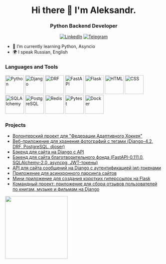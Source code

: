 <div id="header" align="center">
  <h1>Hi there 👋 I'm Aleksandr.</h1>
  <h3>Python Backend Developer</h3>
</div>

<div id="socials" align="center">
  <a href="https://www.linkedin.com/in/aleksandrpu/"><img src="https://img.shields.io/badge/LinkedIn-blue?style=for-the-badge&logo=linkedin&logoColor=white" alt="LinkedIn" /></a>
  <a href="https://t.me/aleksandr_shd"><img src="https://img.shields.io/badge/Telegram-blue?style=for-the-badge&logo=telegram&logoColor=white" alt="Telegram" /></a>
</div>

<!--
**AleksandrPU/AleksandrPU** is a ✨ _special_ ✨ repository because its `README.md` (this file) appears on your GitHub profile.

Here are some ideas to get you started:

- 🔭 I’m currently working on ...
- 🌱 I’m currently learning ...
- 👯 I’m looking to collaborate on ...
- 🤔 I’m looking for help with ...
- 💬 Ask me about ...
- 📫 How to reach me: ...
- 😄 Pronouns: ...
- ⚡ Fun fact: ...
-->

<div id="about">
  <ul>
    <li>🌱 I’m currently learning Python, Asyncio</li>
<!--    <li>📫 How to reach me: <a href="https://t.me/aleksandr_shd">Telegram</a></li> -->
    <li>🌍 I speak Russian, English</li>
  </ul>
</div>

<div id="tools">
  <h3>Languages and Tools</h3>
  <a href="https://www.python.org"><img src="https://cdn.jsdelivr.net/gh/devicons/devicon@latest/icons/python/python-original-wordmark.svg" title="Python" width="60" height="60" alt="Python" /></a>
  <a href="https://www.djangoproject.com"><img src="https://cdn.jsdelivr.net/gh/devicons/devicon@latest/icons/django/django-plain-wordmark.svg" title="Django" width="60" height="60" alt="Django" /></a>
  <a href="https://www.django-rest-framework.org"><img src="https://cdn.jsdelivr.net/gh/devicons/devicon@latest/icons/djangorest/djangorest-line.svg" title="DRF" width="60" height="60" alt="DRF" /></a>
  <a href="https://fastapi.tiangolo.com"><img src="https://cdn.jsdelivr.net/gh/devicons/devicon@latest/icons/fastapi/fastapi-original.svg" title="FastAPI" width="60" height="60" alt="FastAPI" /></a>
  <a href="https://flask.palletsprojects.com"><img src="https://cdn.jsdelivr.net/gh/devicons/devicon@latest/icons/flask/flask-original.svg" title="Flask" width="60" height="60" alt="Flask" /></a>
  <a href="https://www.w3.org/TR/html52/"><img src="https://cdn.jsdelivr.net/gh/devicons/devicon@latest/icons/html5/html5-original-wordmark.svg" title="HTML" width="60" height="60" alt="HTML" /></a>
  <a href="https://www.w3.org/Style/CSS/"><img src="https://cdn.jsdelivr.net/gh/devicons/devicon@latest/icons/css3/css3-original-wordmark.svg" title="CSS" width="60" height="60" alt="CSS" /></a>
  <a href="https://www.sqlalchemy.org"><img src="https://cdn.jsdelivr.net/gh/devicons/devicon@latest/icons/sqlalchemy/sqlalchemy-original.svg" title="SQLAlchemy" width="60" height="60" alt="SQLAlchemy" /></a>
  <a href="https://www.postgresql.org"><img src="https://cdn.jsdelivr.net/gh/devicons/devicon@latest/icons/postgresql/postgresql-original-wordmark.svg" title="PostgreSQL" width="60" height="60" alt="PostgreSQL" /></a>
  <a href="https://github.com/redis/redis"><img src="https://cdn.jsdelivr.net/gh/devicons/devicon@latest/icons/redis/redis-original-wordmark.svg" title="Redis" width="60" height="60" alt="Redis" /></a>
  <a href="https://docs.pytest.org"><img src="https://cdn.jsdelivr.net/gh/devicons/devicon@latest/icons/pytest/pytest-original-wordmark.svg" title="Pytest" width="60" height="60" alt="Pytest" /></a>
  <a href="https://www.docker.com"><img src="https://cdn.jsdelivr.net/gh/devicons/devicon@latest/icons/docker/docker-original-wordmark.svg" title="Docker" width="60" height="60" alt="Docker" /></a>
  <!--
   <img src="https://cdn.jsdelivr.net/gh/devicons/devicon@latest/icons/git/git-original-wordmark.svg"
    title="Python" width="60" height="60" />&nbsp;
   <img src="https://cdn.jsdelivr.net/gh/devicons/devicon@latest/icons/nginx/nginx-original.svg"
    title="Python" width="60" height="60" />&nbsp;
   <img src="https://cdn.jsdelivr.net/gh/devicons/devicon@latest/icons/pycharm/pycharm-original.svg"
    title="Python" width="60" height="60" />&nbsp;
   <img src="https://cdn.jsdelivr.net/gh/devicons/devicon@latest/icons/vscode/vscode-original-wordmark.svg"
    title="Python" width="60" height="60" />&nbsp;
   <img src="https://cdn.jsdelivr.net/gh/devicons/devicon@latest/icons/postman/postman-original.svg"
    title="Python" width="60" height="60" />&nbsp;
   <img src="https://cdn.jsdelivr.net/gh/devicons/devicon@latest/icons/poetry/poetry-original.svg"
    title="Python" width="60" height="60" />&nbsp;
  -->
</div>

<!--
<div id="stat" align="center">
  <img src="https://github-profile-summary-cards.vercel.app/api/cards/profile-details?username=AleksandrPU&theme=github" />
  <img src="https://github-profile-summary-cards.vercel.app/api/cards/most-commit-language?username=AleksandrPU&theme=github" />
  <img src="https://github-profile-summary-cards.vercel.app/api/cards/stats?username=AleksandrPU&theme=github" />
</div>
-->
<div id="projects">
  <h3>Projects</h3>
  <ul>
    <li><a href="https://github.com/Studio-Yandex-Practicum/adaptive_hockey_federation">Волонтерский проект для "Федерации Адаптивного Хоккея"</a></li>
    <li><a href="https://github.com/AleksandrPU/kittygram_final">Веб-приложение для хранения фотографий с тегами (Django-4.2, DRF, PostgreSQL, djoser)</a></li>
    <li><a href="https://github.com/AleksandrPU/foodgram-project-react">Бэкенд для сайта на Django с API</a></li>
<!--    <li><a href="https://github.com/AleksandrPU/QRkot_spreadsheets">Бэкенд для сайта на FastAPI с Google API Aiogoogle</a></li> -->
    <li><a href="https://github.com/AleksandrPU/charity_fund">Бэкенд для сайта благотворительного фонда (FastAPI-0.111.0, SQLAlchemy-2.0, asyncpg, JWT-токены)</a></li>
    <li><a href="https://github.com/AleksandrPU/api_final_yatube">API для сайта сообщений на Django с аутентификацией jwt-токенами</a></li>
    <li><a href="https://github.com/AleksandrPU/scrapy_parser_pep">Приложение для асинхронного парсинга сайтов</a></li>
    <li><a href="https://github.com/AleksandrPU/yacut">Мини приложение для создания коротких гиперссылок на Flask</a></li>
    <li><a href="https://github.com/zhmur-dev/api_yamdb">Командный проект: приложение для сбора отзывов пользователей по книгам, музыке и фильмам на Django</a></li> 
  </ul>
</div>
<div id="status">
  <a href="https://github.com/anuraghazra/github-readme-stats">
    <img height=200 align="center" src="https://github-readme-stats.vercel.app/api?username=aleksandrpu" />
  </a>
<!--
  <a href="https://github.com/anuraghazra/convoychat">
    <img height=200 align="center" src="https://github-readme-stats.vercel.app/api/top-langs?username=aleksandrpu&layout=compact&langs_count=8&card_width=320" />
  </a>
-->
</div>

